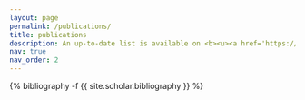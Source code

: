 ```yaml
---
layout: page
permalink: /publications/
title: publications
description: An up-to-date list is available on <b><u><a href='https://scholar.google.com/citations?user=mbn6aEoAAAAJ&hl=en'>Google Scholar</a></u></b>.
nav: true
nav_order: 2
---
```

<!-- _pages/publications.md -->
<div class="publications">

{% bibliography -f {{ site.scholar.bibliography }} %}

</div>
